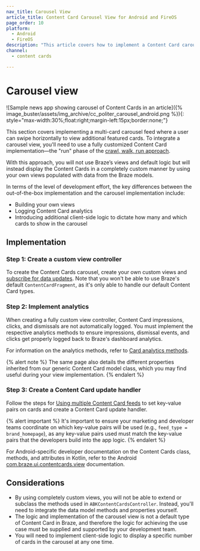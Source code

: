 ```yaml
---
nav_title: Carousel View
article_title: Content Card Carousel View for Android and FireOS
page_order: 10
platform: 
  - Android
  - FireOS
description: "This article covers how to implement a Content Card carousel view use case for Android and FireOS applications."
channel:
  - content cards

---
```


# Carousel view

![Sample news app showing carousel of Content Cards in an article]({% image_buster/assets/img_archive/cc_politer_carousel_android.png %}){: style="max-width:30%;float:right;margin-left:15px;border:none;"}

This section covers implementing a multi-card carousel feed where a user can swipe horizontally to view additional featured cards. To integrate a carousel view, you'll need to use a fully customized Content Card implementation—the "run" phase of the [crawl, walk, run approach][1].

With this approach, you will not use Braze’s views and default logic but will instead display the Content Cards in a completely custom manner by using your own views populated with data from the Braze models.

In terms of the level of development effort, the key differences between the out-of-the-box implementation and the carousel implementation include:

- Building your own views
- Logging Content Card analytics
- Introducing additional client-side logic to dictate how many and which cards to show in the carousel

## Implementation

### Step 1: Create a custom view controller

To create the Content Cards carousel, create your own custom views and [subscribe for data updates]({{site.baseurl}}/developer_guide/platform_integration_guides/android/content_cards/customization/#fully-custom-content-card-display-for-android). Note that you won't be able to use Braze's default `ContentCardFragment`, as it's only able to handle our default Content Card types.

### Step 2: Implement analytics

When creating a fully custom view controller, Content Card impressions, clicks, and dismissals are not automatically logged. You must implement the respective analytics methods to ensure impressions, dismissal events, and clicks get properly logged back to Braze's dashboard analytics.

For information on the analytics methods, refer to [Card analytics methods]({{site.baseurl}}/developer_guide/platform_integration_guides/android/content_cards/data_models/#card-analytics-methods).

{% alert note %}
The same page also details the different properties inherited from our generic Content Card model class, which you may find useful during your view implementation.
{% endalert %}

### Step 3: Create a Content Card update handler

Follow the steps for [Using multiple Content Card feeds]({{site.baseurl}}/developer_guide/platform_integration_guides/android/content_cards/multiple_feeds/) to set key-value pairs on cards and create a Content Card update handler.

{% alert important %}
It's important to ensure your marketing and developer teams coordinate on which key-value pairs will be used (e.g., `feed_type = brand_homepage`), as any key-value pairs used must match the key-value pairs that the developers build into the app logic.
{% endalert %}

For Android-specific developer documentation on the Content Cards class, methods, and attributes in Kotlin, refer to the Android [com.braze.ui.contentcards.view](https://appboy.github.io/appboy-android-sdk/kdoc/braze-android-sdk/com.braze.ui.contentcards.view/index.html) documentation.

## Considerations

- By using completely custom views, you will not be able to extend or subclass the methods used in `ABKContentCardsController`. Instead, you'll need to integrate the data model methods and properties yourself.
- The logic and implementation of the carousel view is not a default type of Content Card in Braze, and therefore the logic for achieving the use case must be supplied and supported by your development team.
- You will need to implement client-side logic to display a specific number of cards in the carousel at any one time.

[1]: {{site.baseurl}}/user_guide/message_building_by_channel/content_cards/customize/#customization-approaches
